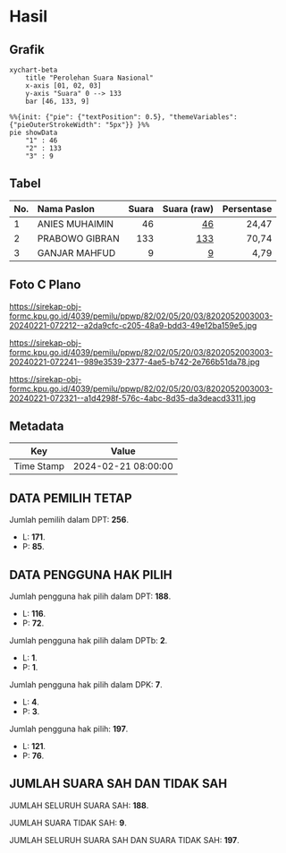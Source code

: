 # Hasil

## Grafik

```mermaid
xychart-beta
    title "Perolehan Suara Nasional"
    x-axis [01, 02, 03]
    y-axis "Suara" 0 --> 133
    bar [46, 133, 9]
```

```mermaid
%%{init: {"pie": {"textPosition": 0.5}, "themeVariables": {"pieOuterStrokeWidth": "5px"}} }%%
pie showData
    "1" : 46
    "2" : 133
    "3" : 9
```

## Tabel

| No. | Nama Paslon    | Suara | Suara (raw) | Persentase |
|:--- |:-------------- | -----:| -----------:| ----------:|
| 1   | ANIES MUHAIMIN | 46    | [46][p-1]   | 24,47      |
| 2   | PRABOWO GIBRAN | 133   | [133][p-2]  | 70,74      |
| 3   | GANJAR MAHFUD  | 9     | [9][p-3]    | 4,79       |


[p-1]: https://github.com/gigit-pemilu/pemilu-2024/blob/main/pilpres/hitung-suara/sub/82-maluku-utara/sub/02-halmahera-tengah/sub/05-weda-selatan/sub/2003-loleo/sub/003-tps/sub/paslon-1.txt
[p-2]: https://github.com/gigit-pemilu/pemilu-2024/blob/main/pilpres/hitung-suara/sub/82-maluku-utara/sub/02-halmahera-tengah/sub/05-weda-selatan/sub/2003-loleo/sub/003-tps/sub/paslon-2.txt
[p-3]: https://github.com/gigit-pemilu/pemilu-2024/blob/main/pilpres/hitung-suara/sub/82-maluku-utara/sub/02-halmahera-tengah/sub/05-weda-selatan/sub/2003-loleo/sub/003-tps/sub/paslon-3.txt

## Foto C Plano

https://sirekap-obj-formc.kpu.go.id/4039/pemilu/ppwp/82/02/05/20/03/8202052003003-20240221-072212--a2da9cfc-c205-48a9-bdd3-49e12ba159e5.jpg

https://sirekap-obj-formc.kpu.go.id/4039/pemilu/ppwp/82/02/05/20/03/8202052003003-20240221-072241--989e3539-2377-4ae5-b742-2e766b51da78.jpg

https://sirekap-obj-formc.kpu.go.id/4039/pemilu/ppwp/82/02/05/20/03/8202052003003-20240221-072321--a1d4298f-576c-4abc-8d35-da3deacd3311.jpg


## Metadata

| Key        | Value               |
| ---------- | ------------------- |
| Time Stamp | 2024-02-21 08:00:00 |


## DATA PEMILIH TETAP

Jumlah pemilih dalam DPT: **256**.
 * L: **171**.
 * P: **85**.

## DATA PENGGUNA HAK PILIH

Jumlah pengguna hak pilih dalam DPT: **188**.
 * L: **116**.
 * P: **72**.

Jumlah pengguna hak pilih dalam DPTb: **2**.
 * L: **1**.
 * P: **1**.

Jumlah pengguna hak pilih dalam DPK: **7**.
 * L: **4**.
 * P: **3**.

Jumlah pengguna hak pilih: **197**.
 * L: **121**.
 * P: **76**.

## JUMLAH SUARA SAH DAN TIDAK SAH

JUMLAH SELURUH SUARA SAH: **188**.

JUMLAH SUARA TIDAK SAH: **9**.

JUMLAH SELURUH SUARA SAH DAN SUARA TIDAK SAH: **197**.


